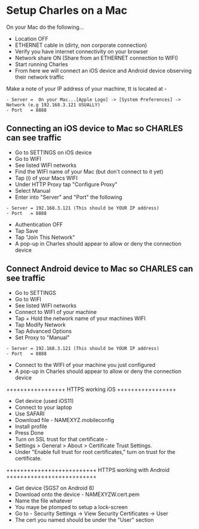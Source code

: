 # Setup Charles on a Mac

On your Mac do the following...

- Location OFF
- ETHERNET cable in (dirty, non corporate connection)
- Verify you have internet connectivity on your browser
- Network share ON (Share from an ETHERNET connection to WIFI)
- Start running Charles
- From here we will connect an iOS device and Android device observing their network traffic

Make a note of your IP address of your machine, tt is located at -

```
- Server =  On your Mac...[Apple Logo] -> [System Preferences] -> Network (e.g 192.168.3.121 USUALLY)
- Port   = 8888
```

## Connecting an iOS device to Mac so CHARLES can see traffic

- Go to SETTINGS on iOS device
- Go to WIFI
- See listed WIFI networks
- Find the WIFI name of your Mac (but don't connect to it yet)
- Tap (i) of your Macs WIFI
- Under HTTP Proxy tap "Configure Proxy"
- Select Manual
- Enter into "Server" and "Port" the following
```
- Server = 192.168.3.121 (This should be YOUR IP address)
- Port   = 8888
```
- Authentication OFF
- Tap Save
- Tap "Join This Network"
- A pop-up in Charles should appear to allow or deny the connection device


## Connect Android device to Mac so CHARLES can see traffic

- Go to SETTINGS
- Go to WIFI
- See listed WIFI networks
- Connect to WIFI of your machine
- Tap + Hold the network name of your machines WIFI
- Tap Modify Network
- Tap Advanced Options
- Set Proxy to "Manual"
```
- Server = 192.168.3.121 (This should be YOUR IP address)
- Port   = 8888
```
- Connect to the WIFI of your machine you just configured
- A pop-up in Charles should appear to allow or deny the connection device

+++++++++++++++++
HTTPS working iOS
+++++++++++++++++
+ Get device (used iOS11)
+ Connect to your laptop
+ Use SAFARI
+ Download file - NAMEXYZ.mobileconfig
+ Install profile
+ Press Done
+ Turn on SSL trust for that certificate - 
+ Settings > General > About > Certificate Trust Settings. 
+ Under "Enable full trust for root certificates," turn on trust for the certificate.

++++++++++++++++++++++++++
HTTPS working with Android
++++++++++++++++++++++++++
+ Get device (SGS7 on Android 8)
+ Download onto the device - NAMEXYZW.cert.pem
+ Name the file whatever
+ You maye be ptomped to setup a lock-screen
+ Go to - Security Settings -> View Security Certificates -> User
+ The cert you named should be under the "User" section

